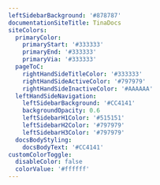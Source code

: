 ```yaml
---
leftSidebarBackground: '#878787'
documentationSiteTitle: TinaDocs
siteColors:
  primaryColor:
    primaryStart: '#333333'
    primaryEnd: '#333333'
    primaryVia: '#333333'
  pageToC:
    rightHandSideTitleColor: '#333333'
    rightHandSideActiveColor: '#797979'
    rightHandSideInactiveColor: '#AAAAAA'
  leftHandSideNavigation:
    leftSidebarBackground: '#CC4141'
    backgroundOpacity: 0.6
    leftSidebarH1Color: '#515151'
    leftSidebarH2Color: '#797979'
    leftSidebarH3Color: '#797979'
  docsBodyStyling:
    docsBodyText: '#CC4141'
customColorToggle:
  disableColor: false
  colorValue: '#ffffff'
---
```


